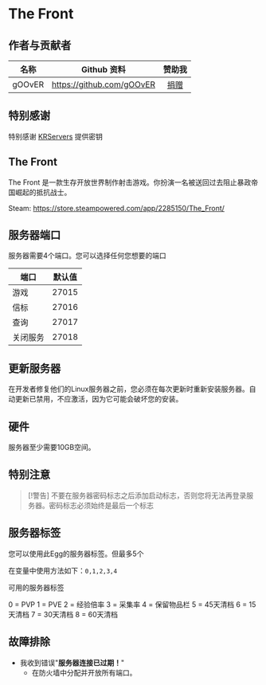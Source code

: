 # The Front

## 作者与贡献者
| 名称        | Github 资料  | 赞助我 |
|:-------------:|:-------------:|:-------------:|
|   gOOvER   | https://github.com/gOOvER | [捐赠](https://www.paypal.com/donate/?hosted_button_id=83JB2X6H7DHXJ) |

## 特别感谢
特别感谢 [KRServers](https://krservers.de/) 提供密钥

## The Front
The Front 是一款生存开放世界制作射击游戏。你扮演一名被送回过去阻止暴政帝国崛起的抵抗战士。

Steam: https://store.steampowered.com/app/2285150/The_Front/

## 服务器端口
服务器需要4个端口。您可以选择任何您想要的端口

| 端口  | 默认值 |
|-------|---------|
| 游戏  | 27015    |
| 信标 | 27016    |
| 查询 | 27017 |
| 关闭服务 | 27018 |

## 更新服务器
在开发者修复他们的Linux服务器之前，您必须在每次更新时重新安装服务器。自动更新已禁用，不应激活，因为它可能会破坏您的安装。

## 硬件
服务器至少需要10GB空间。

## 特别注意
> [!警告]
> 不要在服务器密码标志之后添加启动标志，否则您将无法再登录服务器。密码标志必须始终是最后一个标志

## 服务器标签
您可以使用此Egg的服务器标签。但最多5个

在变量中使用方法如下：`0,1,2,3,4`

可用的服务器标签

0 = PVP
1 = PVE
2 = 经验倍率
3 = 采集率
4 = 保留物品栏
5 = 45天清档
6 = 15天清档
7 = 30天清档
8 = 60天清档

## 故障排除

- 我收到错误"**服务器连接已过期！**"
    - 在防火墙中分配并开放所有端口。 